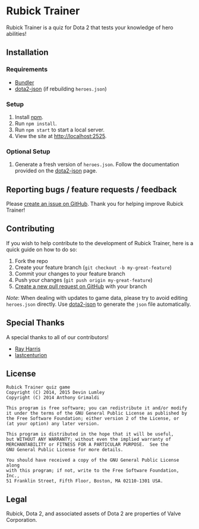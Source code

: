 # Rubick Trainer

Rubick Trainer is a quiz for Dota 2 that tests your knowledge of hero abilities!

## Installation

### Requirements
- [Bundler](http://bundler.io/)
- [dota2-json](https://github.com/devinwl/dota2-json) (if rebuilding `heroes.json`)

### Setup

1. Install [npm](http://nodejs.org).
1. Run `npm install`.
2. Run `npm start` to start a local server.
3. View the site at [http://localhost:2525](http://localhost:2525).

### Optional Setup

1. Generate a fresh version of `heroes.json`.  Follow the documentation provided on the [dota2-json](https://github.com/devinwl/dota2-json) page.

## Reporting bugs / feature requests / feedback

Please [create an issue on GitHub](https://github.com/devinwl/rubicktrainer/issues).  Thank you for helping improve Rubick Trainer!

## Contributing

If you wish to help contribute to the development of Rubick Trainer, here is a quick guide on how to do so:

1. Fork the repo
2. Create your feature branch (`git checkout -b my-great-feature`)
3. Commit your changes to your feature branch
4. Push your changes (`git push origin my-great-feature`)
5. [Create a new pull request on GitHub](https://github.com/devinwl/rubicktrainer/compare) with your branch

*Note*: When dealing with updates to game data, please try to avoid editing `heroes.json` directly.  Use [dota2-json](https://github.com/devinwl/dota2-json) to generate the `json` file automatically.

## Special Thanks

A special thanks to all of our contributors!

- [Ray Harris](https://github.com/raymondgh)
- [lastcenturion](https://github.com/lastcenturion)

## License

```
Rubick Trainer quiz game
Copyright (C) 2014, 2015 Devin Lumley
Copyright (C) 2014 Anthony Grimaldi

This program is free software; you can redistribute it and/or modify
it under the terms of the GNU General Public License as published by
the Free Software Foundation; either version 2 of the License, or
(at your option) any later version.

This program is distributed in the hope that it will be useful,
but WITHOUT ANY WARRANTY; without even the implied warranty of
MERCHANTABILITY or FITNESS FOR A PARTICULAR PURPOSE.  See the
GNU General Public License for more details.

You should have received a copy of the GNU General Public License along
with this program; if not, write to the Free Software Foundation, Inc.,
51 Franklin Street, Fifth Floor, Boston, MA 02110-1301 USA.
```

## Legal

Rubick, Dota 2, and associated assets of Dota 2 are properties of Valve Corporation.
